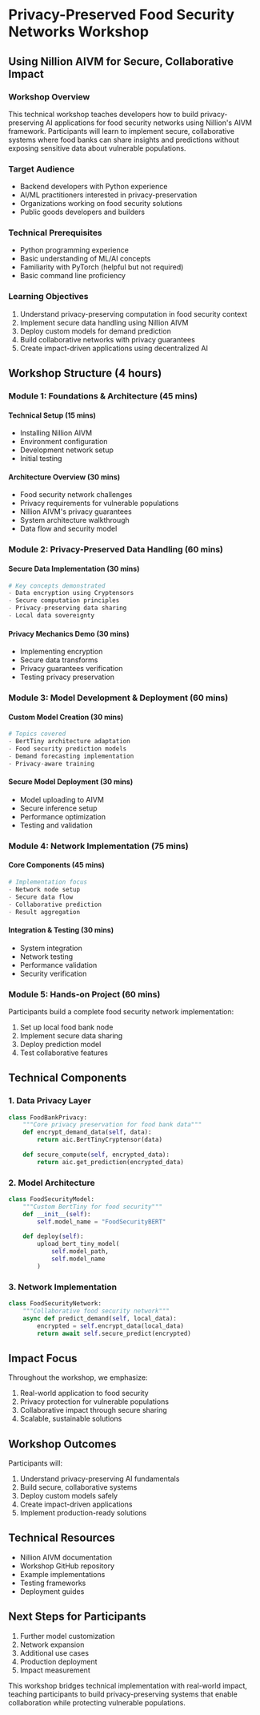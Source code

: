 # Privacy-Preserved Food Security Networks Workshop

## Using Nillion AIVM for Secure, Collaborative Impact

### Workshop Overview

This technical workshop teaches developers how to build privacy-preserving AI applications for food security networks using Nillion's AIVM framework. Participants will learn to implement secure, collaborative systems where food banks can share insights and predictions without exposing sensitive data about vulnerable populations.

### Target Audience

- Backend developers with Python experience
- AI/ML practitioners interested in privacy-preservation
- Organizations working on food security solutions
- Public goods developers and builders

### Technical Prerequisites

- Python programming experience
- Basic understanding of ML/AI concepts
- Familiarity with PyTorch (helpful but not required)
- Basic command line proficiency

### Learning Objectives

1. Understand privacy-preserving computation in food security context
2. Implement secure data handling using Nillion AIVM
3. Deploy custom models for demand prediction
4. Build collaborative networks with privacy guarantees
5. Create impact-driven applications using decentralized AI

## Workshop Structure (4 hours)

### Module 1: Foundations & Architecture (45 mins)

#### Technical Setup (15 mins)

- Installing Nillion AIVM
- Environment configuration
- Development network setup
- Initial testing

#### Architecture Overview (30 mins)

- Food security network challenges
- Privacy requirements for vulnerable populations
- Nillion AIVM's privacy guarantees
- System architecture walkthrough
- Data flow and security model

### Module 2: Privacy-Preserved Data Handling (60 mins)

#### Secure Data Implementation (30 mins)

```python
# Key concepts demonstrated
- Data encryption using Cryptensors
- Secure computation principles
- Privacy-preserving data sharing
- Local data sovereignty
```

#### Privacy Mechanics Demo (30 mins)

- Implementing encryption
- Secure data transforms
- Privacy guarantees verification
- Testing privacy preservation

### Module 3: Model Development & Deployment (60 mins)

#### Custom Model Creation (30 mins)

```python
# Topics covered
- BertTiny architecture adaptation
- Food security prediction models
- Demand forecasting implementation
- Privacy-aware training
```

#### Secure Model Deployment (30 mins)

- Model uploading to AIVM
- Secure inference setup
- Performance optimization
- Testing and validation

### Module 4: Network Implementation (75 mins)

#### Core Components (45 mins)

```python
# Implementation focus
- Network node setup
- Secure data flow
- Collaborative prediction
- Result aggregation
```

#### Integration & Testing (30 mins)

- System integration
- Network testing
- Performance validation
- Security verification

### Module 5: Hands-on Project (60 mins)

Participants build a complete food security network implementation:

1. Set up local food bank node
2. Implement secure data sharing
3. Deploy prediction model
4. Test collaborative features

## Technical Components

### 1. Data Privacy Layer

```python
class FoodBankPrivacy:
    """Core privacy preservation for food bank data"""
    def encrypt_demand_data(self, data):
        return aic.BertTinyCryptensor(data)
        
    def secure_compute(self, encrypted_data):
        return aic.get_prediction(encrypted_data)
```

### 2. Model Architecture

```python
class FoodSecurityModel:
    """Custom BertTiny for food security"""
    def __init__(self):
        self.model_name = "FoodSecurityBERT"
        
    def deploy(self):
        upload_bert_tiny_model(
            self.model_path,
            self.model_name
        )
```

### 3. Network Implementation

```python
class FoodSecurityNetwork:
    """Collaborative food security network"""
    async def predict_demand(self, local_data):
        encrypted = self.encrypt_data(local_data)
        return await self.secure_predict(encrypted)
```

## Impact Focus

Throughout the workshop, we emphasize:

1. Real-world application to food security
2. Privacy protection for vulnerable populations
3. Collaborative impact through secure sharing
4. Scalable, sustainable solutions

## Workshop Outcomes

Participants will:

1. Understand privacy-preserving AI fundamentals
2. Build secure, collaborative systems
3. Deploy custom models safely
4. Create impact-driven applications
5. Implement production-ready solutions

## Technical Resources

- Nillion AIVM documentation
- Workshop GitHub repository
- Example implementations
- Testing frameworks
- Deployment guides

## Next Steps for Participants

1. Further model customization
2. Network expansion
3. Additional use cases
4. Production deployment
5. Impact measurement

This workshop bridges technical implementation with real-world impact, teaching participants to build privacy-preserving systems that enable collaboration while protecting vulnerable populations.
